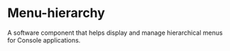 # Menu-hierarchy
A software component that helps display and manage hierarchical menus for Console applications.
